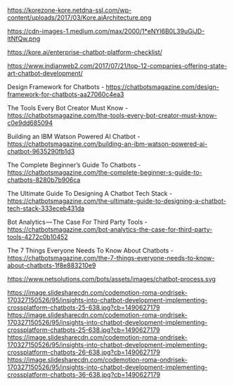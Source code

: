https://korezone-kore.netdna-ssl.com/wp-content/uploads/2017/03/Kore.aiArchitecture.png

https://cdn-images-1.medium.com/max/2000/1*eNYl6B0L39uGiJD-ltNfQw.png

https://kore.ai/enterprise-chatbot-platform-checklist/


https://www.indianweb2.com/2017/07/21/top-12-companies-offering-state-art-chatbot-development/

Design Framework for Chatbots - https://chatbotsmagazine.com/design-framework-for-chatbots-aa27060c4ea3


The Tools Every Bot Creator Must Know - https://chatbotsmagazine.com/the-tools-every-bot-creator-must-know-c0e9dd685094

Building an IBM Watson Powered AI Chatbot - https://chatbotsmagazine.com/building-an-ibm-watson-powered-ai-chatbot-9635290fb1d3

The Complete Beginner’s Guide To Chatbots - https://chatbotsmagazine.com/the-complete-beginner-s-guide-to-chatbots-8280b7b906ca

The Ultimate Guide To Designing A Chatbot Tech Stack - https://chatbotsmagazine.com/the-ultimate-guide-to-designing-a-chatbot-tech-stack-333eceb431da

Bot Analytics — The Case For Third Party Tools - https://chatbotsmagazine.com/bot-analytics-the-case-for-third-party-tools-4272c0b10452

The 7 Things Everyone Needs To Know About Chatbots - https://chatbotsmagazine.com/the-7-things-everyone-needs-to-know-about-chatbots-1f8e883210e9


https://www.netsolutions.com/bots/assets/images/chatbot-process.svg

https://image.slidesharecdn.com/codemotion-roma-ondrisek-170327150526/95/insights-into-chatbot-development-implementing-crossplatform-chatbots-25-638.jpg?cb=1490627179
https://image.slidesharecdn.com/codemotion-roma-ondrisek-170327150526/95/insights-into-chatbot-development-implementing-crossplatform-chatbots-25-638.jpg?cb=1490627179
https://image.slidesharecdn.com/codemotion-roma-ondrisek-170327150526/95/insights-into-chatbot-development-implementing-crossplatform-chatbots-26-638.jpg?cb=1490627179
https://image.slidesharecdn.com/codemotion-roma-ondrisek-170327150526/95/insights-into-chatbot-development-implementing-crossplatform-chatbots-36-638.jpg?cb=1490627179
